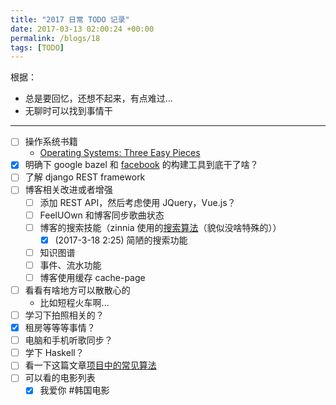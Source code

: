 ```yaml
---
title: "2017 日常 TODO 记录"
date: 2017-03-13 02:00:24 +00:00
permalink: /blogs/18
tags: [TODO]
---
```

根据：

- 总是要回忆，还想不起来，有点难过...
- 无聊时可以找到事情干

------------------

- [ ] 操作系统书籍
  - [Operating Systems: Three Easy Pieces](http://pages.cs.wisc.edu/~remzi/OSTEP/)
- [x] 明确下 google bazel 和 [facebook](https://buckbuild.com) 的构建工具到底干了啥？
- [ ] 了解 django REST framework
- [ ] 博客相关改进或者增强
  - [ ] 添加 REST API，然后考虑使用 JQuery，Vue.js？
  - [ ] FeelUOwn 和博客同步歌曲状态
  - [ ] 博客的搜索技能（zinnia 使用的[搜索算法](http://docs.django-blog-zinnia.com/en/latest/topics/search_engines.html)（貌似没啥特殊的））
    - [x] (2017-3-18 2:25) 简陋的搜索功能
  - [ ] 知识图谱
  - [ ] 事件、流水功能
  - [ ] 博客使用缓存 cache-page
- [ ] 看看有啥地方可以散散心的
  - 比如短程火车啊...
- [ ] 学习下拍照相关的？
- [x] 租房等等等事情？
- [ ] 电脑和手机听歌同步？
- [ ] 学下 Haskell？
- [ ] 看一下这篇文章[项目中的常见算法](http://www.infoq.com/cn/news/2013/11/Core-algorithms-deployed)
- [ ] 可以看的电影列表
  - [x] 我爱你 #韩国电影
